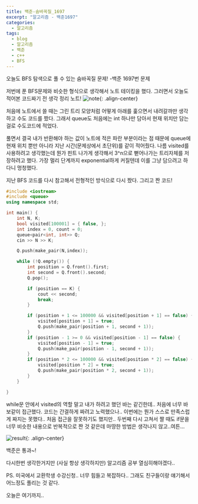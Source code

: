 ```yaml
---
title: 백준-숨바꼭질_1697
excerpt: "알고리즘 - 백준1697"
categories:
  - 알고리즘
tags: 
  - blog 
  - 알고리즘 
  - 백준
  - c++
  - BFS
---
```


오늘도 BFS 탐색으로 풀 수 있는 숨바꼭질 문제! -백준 1697번 문제

저번에 푼 BFS문제와 비슷한 형식으로 생각해서 노트 테이킹을 했다.
그러면서 오늘도 적어본 코드짜기 전 생각 정리 노트!
![note](https://noonnoo.github.io/assets/images/algorithm/2020_01/1697_note.jpg "오늘은 노트테이킹하고나서 코드 짤 때 많은 변경이 있었다."){: .align-center}

처음에 노트에서 쓸 때는 그린 트리 모양처럼 어떻게 아래를 훑으면서 내려갈까만 생각하고 수도 코드를 짰다.
그래서 queue도 처음에는 int 하나만 담아서 현재 위치만 담는 걸로 수도코드에 적었다.

풀면서 결국 내가 반환해야 하는 값이 노트에 적은 파란 부분이라는 점 때문에 queue에 현재 위치 뿐만 아니라 지난 시간(문제상에서 초단위)를 같이 적어줬다. 
나름 visited를 사용하려고 생각했는데 뭔가 핀트 나가게 생각해서 3^n으로 뻗어나가는 트리자체를 저장하려고 했다. 
가장 멀리 단계까지 exponential하게 커질텐데 이를 그냥 담으려고 하다니 멍청했다.

지난 BFS 코드를 다시 참고해서 전형적인 방식으로 다시 짰다.
그리고 짠 코드!

```cpp
#include <iostream>
#include <queue>
using namespace std;

int main() {
	int N, K;
	bool visited[100001] = { false, };
	int index = 0, count = 0;
	queue<pair<int, int>> Q;
	cin >> N >> K;

	Q.push(make_pair(N,index));

	while (!Q.empty()) {
		int position = Q.front().first;
		int second = Q.front().second;
		Q.pop();

		if (position == K) {
			cout << second;
			break;
		}

		if (position + 1 <= 100000 && visited[position + 1] == false) {
			visited[position + 1] = true;
			Q.push(make_pair(position + 1, second + 1));
		}
		if (position - 1 >= 0 && visited[position - 1] == false) {
			visited[position - 1] = true;
			Q.push(make_pair(position - 1, second + 1));
		}
		if (position * 2 <= 100000 && visited[position * 2] == false) {
			visited[position * 2] = true;
			Q.push(make_pair(position * 2, second + 1));
		}
	}

}
```

while문 안에서 visited의 역할 말고 내가 하려고 했던 바는 같긴한데.. 처음에 너무 바보같이 접근했다.
코드는 간결하게 짜려고 노력했으나.. 이번에는 뭔가 스스로 만족스럽게 짜지는 못했다.. 
처음 접근을 잘못하기도 했지만.. 두번째 다시 고쳐서 짤 때도 if문을 너무 비슷한 내용으로 반복적으로 짠 것 같은데 마땅한 방법은 생각나지 않고..여튼...

![result](https://noonnoo.github.io/assets/images/algorithm/2020_01/1697_result.PNG "백준 결과! 한번에 통과!"){: .align-center}

백준은 통과~!

다시한번 생각한거지만 (사실 항상 생각하지만) 알고리즘 공부 열심히해야겠다..

PS.
미국에서 교환학생 수강신청.. 너무 힘들고 복잡하다.. 그래도 친구들이랑 얘기해서 어느정도 풀리는 것 같다.

오늘은 여기까지..
